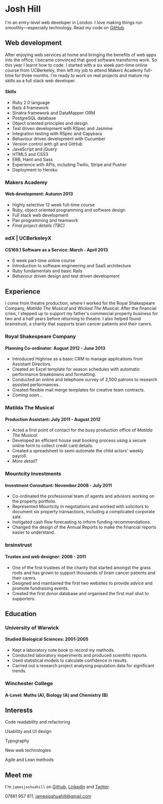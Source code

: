 Josh Hill
=========

I'm an entry-level web developer in London.
I love making things run smoothly&mdash;especially technology.
Read my code on [GitHub].

Web development
---------------

After enjoying web services at home and bringing the benefits of web apps into the office,
I became convinced that good software transforms work. So this year I learnt how to code.
I started with a six week part-time online course from UCBerkeley,
then left my job to attend Makers Academy full-time for three months.
I'm ready to work on real projects and mature my skills as a full stack web developer.

#### Skills

  - Ruby 2.0 language
  - Rails 4 framework
  - Sinatra framework and DataMapper ORM
  - PostgreSQL database
  - Object­ oriented principles and design
  - Test­ driven development with RSpec and Jasmine
  - Integration testing with RSpec and Capybara
  - Behaviour driven development with Cucumber
  - Version control with git and GitHub
  - JavaScript and jQuery
  - HTML5 and CSS3
  - ERB, Haml and Sass
  - Experience with APIs, including Twilio, Stripe and Pusher
  - Deployment to Heroku

### Makers Academy
#### Web development: Autumn 2013

  - Highly selective 12 week full-time course
  - Ruby, object oriented programming and software design
  - Full stack web development
  - Pair programming and teamwork
  - _Final project details (TBC)_

### edX | UCBerkeleyX
#### CS169.1 Software as a Service: March - April 2013

  - 6 week part-time online course
  - Introduction to software engineering and SaaS architecture
  - Ruby fundamentals and basic Rails
  - Behaviour driven design and test driven development

Experience
----------

I come from theatre production, where I worked for the Royal Shakespeare Company,
_Matilda The Musical_ and _Wicked The Musical_. After the financial crisis,
I stepped up to support my father's commercial property business for two and a half years
before returning to theatre. I also helped found brainstrust, a charity that supports
brain cancer patients and their carers.

### Royal Shakespeare Company
#### Planning Co-ordinator: August 2012 - June 2013
- Introduced Highrise as a basic CRM to manage applications from Assistant Directors.
- Created an Excel template for season schedules with automatic performance breakdowns and formatting.
- Conducted an online and telephone survey of 2,500 patrons to research assisted performances.
- Created flexible mail merge templates for creative team contracts.
- _Coming soon..._

### Matilda The Musical
#### Production Assistant: July 2011 - August 2012
  - Acted a first point of contact for the busy production office of _Matilda The Musical_.
  - Developed an efficient house seat booking process using a secure online form to collect credit card details.
  - Created a spreadsheet to semi-automate the child actors' weekly payroll.
  - _More detail?_

### Mountcity Investments
#### Investment Consultant: November 2008 - July 2011
  - Co-ordinated the professional team of agents and advisors working on the property portfolio.
  - Represented Mountcity in negotiations and worked with solicitors to document six property transactions, including a complicated corporate sale.
  - Instigated cash flow forecasting to inform funding recommendations.
  - Changed the design of the Annual Reports to make the financial reports easier to understand.

### brainstrust
#### Trustee and web designer: 2006 - 2011
  - One of the first trustees of the charity that started amongst the grass roots and has grown to support thousands of brain cancer patients and their carers.
  - Designed and maintained the first two websites to provide advice and promote fundraising events.
  - Created the first donor database and organised the first mail shot to supporters.

Education
---------

### University of Warwick
#### Studied Biological Sciences: 2001-2005

  - Kept a laboratory note book to record my methods.
  - Conducted laboratory experiments and produced scientific reports.
  - Used statistical models to calculate confidence in results.
  - Carried out a research project analysing population data for significant trends.

### Winchester College
#### A-Level: Maths (A), Biology (A) and Chemistry (B)

Interests
---------

Code readability and refactoring

Usability and UI design

Typography

New web technologies

Agile and Lean methods

Meet me
-------
I'm `jamesjoshuahill` on [Github], [LinkedIn] and [Twitter].

07881 957 811,
[jamesjoshuahill@gmail.com]

  [jamesjoshuahill@gmail.com]: mailto:jamesjoshuahill@gmail.com
  [GitHub]: https://github.com/jamesjoshuahill
  [LinkedIn]: http://linkedin.com/in/jamesjoshuahill
  [Twitter]: http://twitter.com/jamesjoshuahill
  [Tumblr]: http://jamesjoshuahill.tumblr.com
